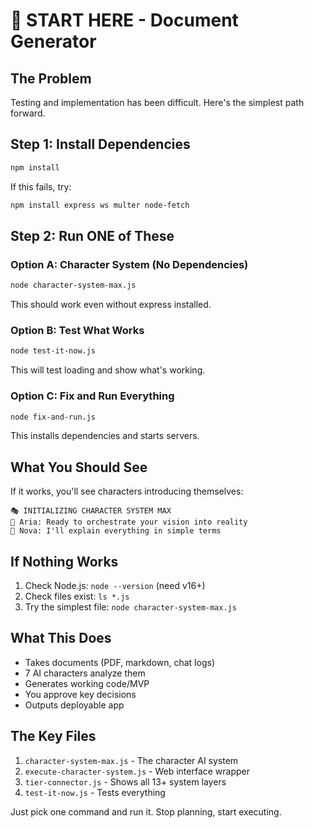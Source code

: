 # 🚀 START HERE - Document Generator

## The Problem
Testing and implementation has been difficult. Here's the simplest path forward.

## Step 1: Install Dependencies
```bash
npm install
```
If this fails, try:
```bash
npm install express ws multer node-fetch
```

## Step 2: Run ONE of These

### Option A: Character System (No Dependencies)
```bash
node character-system-max.js
```
This should work even without express installed.

### Option B: Test What Works
```bash
node test-it-now.js
```
This will test loading and show what's working.

### Option C: Fix and Run Everything
```bash
node fix-and-run.js
```
This installs dependencies and starts servers.

## What You Should See

If it works, you'll see characters introducing themselves:
```
🎭 INITIALIZING CHARACTER SYSTEM MAX
🎵 Aria: Ready to orchestrate your vision into reality
🌟 Nova: I'll explain everything in simple terms
```

## If Nothing Works

1. Check Node.js: `node --version` (need v16+)
2. Check files exist: `ls *.js`
3. Try the simplest file: `node character-system-max.js`

## What This Does

- Takes documents (PDF, markdown, chat logs)
- 7 AI characters analyze them
- Generates working code/MVP
- You approve key decisions
- Outputs deployable app

## The Key Files

1. `character-system-max.js` - The character AI system
2. `execute-character-system.js` - Web interface wrapper
3. `tier-connector.js` - Shows all 13+ system layers
4. `test-it-now.js` - Tests everything

Just pick one command and run it. Stop planning, start executing.